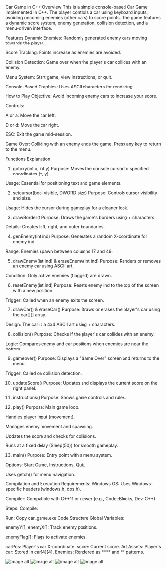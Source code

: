 Car Game in C++
Overview
This is a simple console-based Car Game implemented in C++. The player controls a car using keyboard inputs, avoiding oncoming enemies (other cars) to score points. The game features a dynamic score system, enemy generation, collision detection, and a menu-driven interface.

Features
Dynamic Enemies: Randomly generated enemy cars moving towards the player.

Score Tracking: Points increase as enemies are avoided.

Collision Detection: Game over when the player's car collides with an enemy.

Menu System: Start game, view instructions, or quit.

Console-Based Graphics: Uses ASCII characters for rendering.

How to Play
Objective: Avoid incoming enemy cars to increase your score.

Controls:

A or a: Move the car left.

D or d: Move the car right.

ESC: Exit the game mid-session.

Game Over: Colliding with an enemy ends the game. Press any key to return to the menu.

Functions Explanation
1. gotoxy(int x, int y)
Purpose: Moves the console cursor to specified coordinates (x, y).

Usage: Essential for positioning text and game elements.

2. setcursor(bool visible, DWORD size)
Purpose: Controls cursor visibility and size.

Usage: Hides the cursor during gameplay for a cleaner look.

3. drawBorder()
Purpose: Draws the game's borders using + characters.

Details: Creates left, right, and outer boundaries.

4. genEnemy(int ind)
Purpose: Generates a random X-coordinate for enemy ind.

Range: Enemies spawn between columns 17 and 49.

5. drawEnemy(int ind) & eraseEnemy(int ind)
Purpose: Renders or removes an enemy car using ASCII art.

Condition: Only active enemies (flagged) are drawn.

6. resetEnemy(int ind)
Purpose: Resets enemy ind to the top of the screen with a new position.

Trigger: Called when an enemy exits the screen.

7. drawCar() & eraseCar()
Purpose: Draws or erases the player's car using the car[][] array.

Design: The car is a 4x4 ASCII art using + characters.

8. collision()
Purpose: Checks if the player's car collides with an enemy.

Logic: Compares enemy and car positions when enemies are near the bottom.

9. gameover()
Purpose: Displays a "Game Over" screen and returns to the menu.

Trigger: Called on collision detection.

10. updateScore()
Purpose: Updates and displays the current score on the right panel.

11. instructions()
Purpose: Shows game controls and rules.

12. play()
Purpose: Main game loop.

Handles player input (movement).

Manages enemy movement and spawning.

Updates the score and checks for collisions.

Runs at a fixed delay (Sleep(50)) for smooth gameplay.

13. main()
Purpose: Entry point with a menu system.

Options: Start Game, Instructions, Quit.

Uses getch() for menu navigation.

Compilation and Execution
Requirements:
Windows OS: Uses Windows-specific headers (windows.h, dos.h).

Compiler: Compatible with C++11 or newer (e.g., Code::Blocks, Dev-C++).

Steps:
Compile:

Run:
Copy
car_game.exe
Code Structure
Global Variables:

enemyY[], enemyX[]: Track enemy positions.

enemyFlag[]: Flags to activate enemies.

carPos: Player's car X-coordinate.
score: Current score.
Art Assets:
Player's car: Stored in car[4][4].
Enemies: Rendered as **** and ** patterns.

![image alt](https://ibb.co/21Fz8RDg)
![image alt](https://ibb.co/zVj3Qkdn)
![image alt](https://ibb.co/DHsQf5Zd)
![image alt](https://ibb.co/wrjz4hYs)
